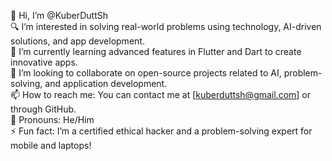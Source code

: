 👋 Hi, I’m @KuberDuttSh  
🔍 I’m interested in solving real-world problems using technology, AI-driven solutions, and app development.  
🌱 I’m currently learning advanced features in Flutter and Dart to create innovative apps.  
🤝 I’m looking to collaborate on open-source projects related to AI, problem-solving, and application development.  
📫 How to reach me: You can contact me at [kuberduttsh@gmail.com] or through GitHub.  
🙂 Pronouns: He/Him  
⚡ Fun fact: I’m a certified ethical hacker and a problem-solving expert for mobile and laptops!

<!---
KuberDuttSh/KuberDuttSh is a ✨ special ✨ repository because its `README.md` (this file) appears on your GitHub profile.
You can click the Preview link to take a look at your changes.
--->
